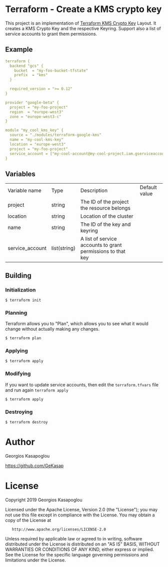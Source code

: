 # Terraform  - Create a KMS crypto key
This project is an implementation of [Terraform KMS Crypto Key](https://www.terraform.io/docs/providers/google/d/google_kms_crypto_key.html)
Layout. It creates a KMS Crypto Key and the respective Keyring. Support also a list of service accounts to grant them permissions.

## Example
```yaml
terraform {
  backend "gcs" {
    bucket  = "my-foo-bucket-tfstate"
    prefix  = "kms"
  }

  required_version = ">= 0.12"
}

provider "google-beta" {
  project = "my-foo-project"
  region  = "europe-west3"
  zone = "europe-west3-c"
}

module "my_cool_kms_key" {
  source = "./modules/terraform-google-kms"
  name = "my-cool-kms-key"
  location = "europe-west3"
  project = "my-foo-project"
  service_account = ["my-cool-account@my-cool-project.iam.gserviceaccount.com"]
}

```

## Variables
<table>
<tr>
<td> Variable name </td><td> Type </td><td> Description </td><td> Default value </td></tr>
<tr> <td> project </td><td> string </td><td> The ID of the project the resource belongs </td><td> </td></tr>
<tr> <td> location </td><td> string </td><td> Location of the cluster </td><td> </td></tr>
<tr> <td> name </td><td> string </td><td> The ID of the key and keyring </td><td> </td></tr>
<tr> <td> service_account </td><td> list(string) </td><td> A list of service accounts to grant permissions to that key </td><td> </td></tr> 
</table>


## Building
### Initialization

```
$ terraform init
```

### Planning

Terraform allows you to "Plan", which allows you to see what it would change
without actually making any changes.

```
$ terraform plan 
```

### Applying

```
$ terraform apply
```

### Modifying

If you want to update service accounts, then edit the `terraform.tfvars` file and run again `terraform apply`
```
$ terraform apply
```

### Destroying
```
$ terraform destroy
```

# Author

Georgios Kasapoglou

https://github.com/GeKasap

# License

Copyright 2019 Georgios Kasapoglou

   Licensed under the Apache License, Version 2.0 (the "License");
   you may not use this file except in compliance with the License.
   You may obtain a copy of the License at

       http://www.apache.org/licenses/LICENSE-2.0

   Unless required by applicable law or agreed to in writing, software
   distributed under the License is distributed on an "AS IS" BASIS,
   WITHOUT WARRANTIES OR CONDITIONS OF ANY KIND, either express or implied.
   See the License for the specific language governing permissions and
   limitations under the License.
